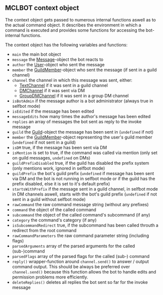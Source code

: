## MCLBOT context object

The context object gets passed to numerous internal functions aswell as to the actual command object. It describes the environment in which a command is executed and provides some functions for accessing the bot-internal functions.

The context object has the following variables and functions:

- `main` the main bot object
- `message` the [Message](https://discord.js.org/#/docs/main/master/class/Message)-object the bot reacts to
- `author` the [User](https://discord.js.org/#/docs/main/master/class/User)-object who sent the message
- `member` the [GuildMember](https://discord.js.org/#/docs/main/master/class/GuildMember)-object who sent the message (if sent in a guild channel)
- `channel` the channel in which this message was sent, either:
  - [TextChannel](https://discord.js.org/#/docs/main/master/class/TextChannel) if it was sent in a guild channel
  - [DMChannel](https://discord.js.org/#/docs/main/master/class/DMChannel) if it was sent via DM
  - [GroupDMChannel](https://discord.js.org/#/docs/main/master/class/GroupDMChannel) if it was sent in a group DM channel
- `isBotAdmin` if the message author is a bot administrator (always true in selfbot mode)
- `isEdited` if the message has been edited
- `messageEdits` how many times the author's message has been edited
- `replies` an array of messages the bot sent as reply to the invoke message
- `guild` the [Guild](https://discord.js.org/#/docs/main/master/class/Guild)-object the message has been sent in (`undefined` if not)
- `member` the [GuildMember](https://discord.js.org/#/docs/main/master/class/GuildMember)-object representing the user's guild member (`undefined` if not sent in a guild)
- `isDM` true, if the message has been sent via DM
- `isMention` is set to true, if the command was called via mention (only set on guild messages, `undefined` on DMs)
- `guildPrefixDisabled` true, if the guild has disabled the prefix system (only mentions work, ignored in selfbot mode)
- `guildPrefix` the bot's guild prefix (`undefined` if message has been sent via DM and the bot is not running in selfbot mode or if the guild has the prefix disabled, else it is set to it's default prefix)
- `startsWithPrefix` if the message sent in a guild channel, in selfbot mode in DM channels aswell, starts with the bot's guild prefix (`undefined` if not sent in a guild without selfbot mode)
- `rawCommand` the raw command message string (without any prefixes)
- `command` the object of the called command
- `subcommand` the object of the called command's subcommand (if any)
- `category` the command's category (if any)
- `isSubcommandRedirect` true, if the subcommand has been called throuth a redirect from the root command
- `rawCommandParameters` the raw command parameter string (including flags)
- `parsedArguments` array of the parsed arguments for the called (sub-)command
- `parsedFlags` array of the parsed flags for the called (sub-) command
- `reply()` wrapper-function around `channel.send()` to answer / output command output. This should be always be preferred over `channel.send()` because this function allows the bot to handle edits and permission problems more efficiently.
- `deleteReplies()` deletes all replies the bot sent so far for the invoke message
